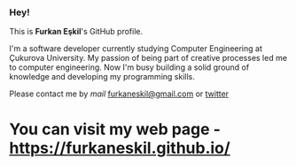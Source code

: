 ### Hey!

This is **Furkan Eşkil**'s GitHub profile.

I'm a software developer currently studying Computer Engineering at Çukurova University. My passion of being part of creative processes led me to computer engineering. Now I'm busy building a solid ground of knowledge and developing my programming skills.

Please contact me by *mail* furkaneskil@gmail.com or [twitter](https://twitter.com/furkaneskil)

# You can visit my web page - https://furkaneskil.github.io/
